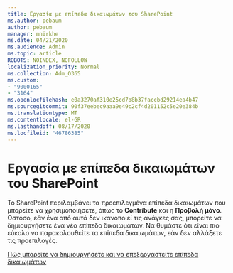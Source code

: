 ```yaml
---
title: Εργασία με επίπεδα δικαιωμάτων του SharePoint
ms.author: pebaum
author: pebaum
manager: mnirkhe
ms.date: 04/21/2020
ms.audience: Admin
ms.topic: article
ROBOTS: NOINDEX, NOFOLLOW
localization_priority: Normal
ms.collection: Adm_O365
ms.custom:
- "9000165"
- "3164"
ms.openlocfilehash: e0a3270af310e25cd7b8b37faccbd29214ea4b47
ms.sourcegitcommit: 90f37eebec9aaa9e49c2cf4d201152c5e20e384b
ms.translationtype: MT
ms.contentlocale: el-GR
ms.lasthandoff: 08/17/2020
ms.locfileid: "46786385"
---
```

# <a name="working-with-sharepoint-permission-levels"></a>Εργασία με επίπεδα δικαιωμάτων του SharePoint

Το SharePoint περιλαμβάνει τα προεπιλεγμένα επίπεδα δικαιωμάτων που μπορείτε να χρησιμοποιήσετε, όπως το **Contribute** και η **Προβολή μόνο**. Ωστόσο, εάν ένα από αυτά δεν ικανοποιεί τις ανάγκες σας, μπορείτε να δημιουργήσετε ένα νέο επίπεδο δικαιωμάτων. Να θυμάστε ότι είναι πιο εύκολο να παρακολουθείτε τα επίπεδα δικαιωμάτων, εάν δεν αλλάξετε τις προεπιλογές.

[Πώς μπορείτε να δημιουργήσετε και να επεξεργαστείτε επίπεδα δικαιωμάτων](https://docs.microsoft.com/sharepoint/how-to-create-and-edit-permission-levels)